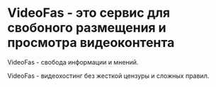 # VideoFas - это сервис для свобоного размещения и просмотра видеоконтента

VideoFas - свобода информации и мнений.

VideoFas - видеохостинг без жесткой цензуры и сложных правил.
